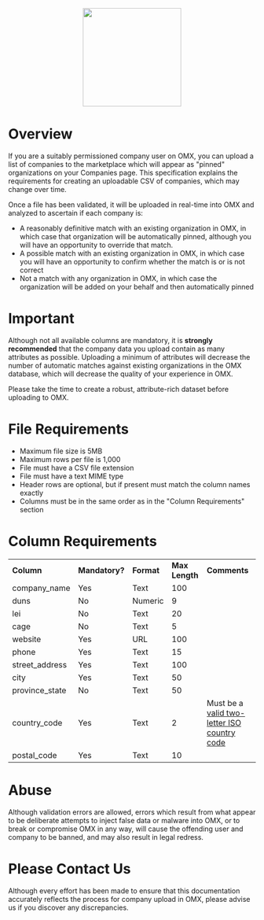 <center><a href='https://theomx.com'><img src="https://theomx.com/assets/new/omx_logo-e309ca445f44378e718aa40cd5c054c14d18337b4706f912ec3ec47935432af1.png" width="200" ></a></center>

# Overview

If you are a suitably permissioned company user on OMX, you can upload a list of companies to the marketplace which will appear as "pinned" organizations on your Companies page. This specification explains the requirements for creating an uploadable CSV of companies, which may change over time.

Once a file has been validated, it will be uploaded in real-time into OMX and analyzed to ascertain if each company is:

* A reasonably definitive match with an existing organization in OMX, in which case that organization will be automatically pinned, although you will have an opportunity to override that match.
* A possible match with an existing organization in OMX, in which case you will have an opportunity to confirm whether the match is or is not correct
* Not a match with any organization in OMX, in which case the organization will be added on your behalf and then automatically pinned

# Important

Although not all available columns are mandatory, it is <b>strongly recommended</b> that the company data you upload contain as many attributes as possible. Uploading a minimum of attributes will decrease the number of automatic matches against existing organizations in the OMX database, which will decrease the quality of your experience in OMX.

Please take the time to create a robust, attribute-rich dataset before uploading to OMX.

# File Requirements

* Maximum file size is 5MB
* Maximum rows per file is 1,000
* File must have a CSV file extension
* File must have a text MIME type
* Header rows are optional, but if present must match the column names exactly
* Columns must be in the same order as in the "Column Requirements" section

# Column Requirements

<table>
  <tr>
    <td><b>Column</b></td>
    <td><b>Mandatory?</b></td>
    <td><b><b>Format</b></b></td>
    <td><b><b>Max Length</b></b></td>
    <td><b><b>Comments</b></b></td>
  </tr>
  <tr>
    <td>company_name</td>
    <td>Yes</td>
    <td>Text</td>
    <td>100</td>
    <td></td>
  </tr>
  <tr>
    <td>duns</td>
    <td>No</td>
    <td>Numeric</td>
    <td>9</td>
    <td></td>
  </tr>
  <tr>
    <td>lei</td>
    <td>No</td>
    <td>Text</td>
    <td>20</td>
    <td></td>
  </tr>
  <tr>
    <td>cage</td>
    <td>No</td>
    <td>Text</td>
    <td>5</td>
    <td></td>
  </tr>
  <tr>
    <td>website</td>
    <td>Yes</td>
    <td>URL</td>
    <td>100</td>
    <td></td>
  </tr>
  <tr>
    <td>phone</td>
    <td>Yes</td>
    <td>Text</td>
    <td>15</td>
    <td></td>
  </tr>
  <tr>
    <td>street_address</td>
    <td>Yes</td>
    <td>Text</td>
    <td>100</td>
    <td></td>
  </tr>
  <tr>
    <td>city</td>
    <td>Yes</td>
    <td>Text</td>
    <td>50</td>
    <td></td>
  </tr>
  <tr>
    <td>province_state</td>
    <td>No</td>
    <td>Text</td>
    <td>50</td>
    <td></td>
  </tr>
  <tr>
    <td>country_code</td>
    <td>Yes</td>
    <td>Text</td>
    <td>2</td>
    <td>Must be a <a target='_blank' href='https://en.wikipedia.org/wiki/List_of_ISO_3166_country_codes'>valid two-letter ISO country code<a/> </td>
  </tr>
  <tr>
    <td>postal_code</td>
    <td>Yes</td>
    <td>Text</td>
    <td>10</td>
    <td></td>
  </tr>
</table>

# Abuse

Although validation errors are allowed, errors which result from what appear to be deliberate attempts to inject false data or malware into OMX, or to break or compromise OMX in any way, will cause the offending user and company to be banned, and may also result in legal redress.

# Please Contact Us

Although every effort has been made to ensure that this documentation accurately reflects the process for company upload in OMX, please advise us if you discover any discrepancies.
